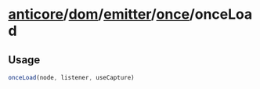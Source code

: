 # [anticore](../../../../../../#reference)/[dom](../../../#reference)/[emitter](../../#reference)/[once](../#reference)/<a name="reference">onceLoad</a>

## Usage

```js
onceLoad(node, listener, useCapture)
```